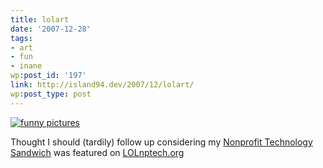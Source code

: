 ```yaml
---
title: lolart
date: '2007-12-28'
tags:
- art
- fun
- inane
wp:post_id: '197'
link: http://island94.dev/2007/12/lolart/
wp:post_type: post
---
```


<a href='http://mine.icanhascheezburger.com/View.aspx?ucallmeezis128433303032993750.jpg'><img src='http://island94.org/files/island94.org/ucallmeezishmael.jpg' alt='funny pictures' /></a>

Thought I should (tardily) follow up considering my <a href="http://island94.org/articles/nonprofit-technology-sandwich">Nonprofit Technology Sandwich</a> was featured on <a href="http://lolnptech.blogspot.com/2007/08/nonprofit-technology-sandwich-anyone.html">LOLnptech.org</a>
